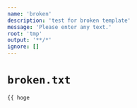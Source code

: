 ```yaml
---
name: 'broken'
description: 'test for broken template'
message: 'Please enter any text.'
root: 'tmp'
output: '**/*'
ignore: []
---
```


# `broken.txt`

```
{{ hoge
```
